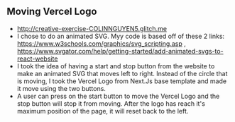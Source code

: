 
## Moving Vercel Logo
- http://creative-exercise-COLINNGUYEN5.glitch.me
- I chose to do an animated SVG. Myy code is based off of these 2 links: https://www.w3schools.com/graphics/svg_scripting.asp , https://www.svgator.com/help/getting-started/add-animated-svgs-to-react-website
- I took the idea of having a start and stop button from the website to make an animated SVG that moves left to right. Instead of the circle that is moving, I took the Vercel Logo from Next.Js base template and made it move using the two buttons.
- A user can press on the start button to move the Vercel Logo and the stop button will stop it from moving. After the logo has reach it's maximum position of the page, it will reset back to the left.

